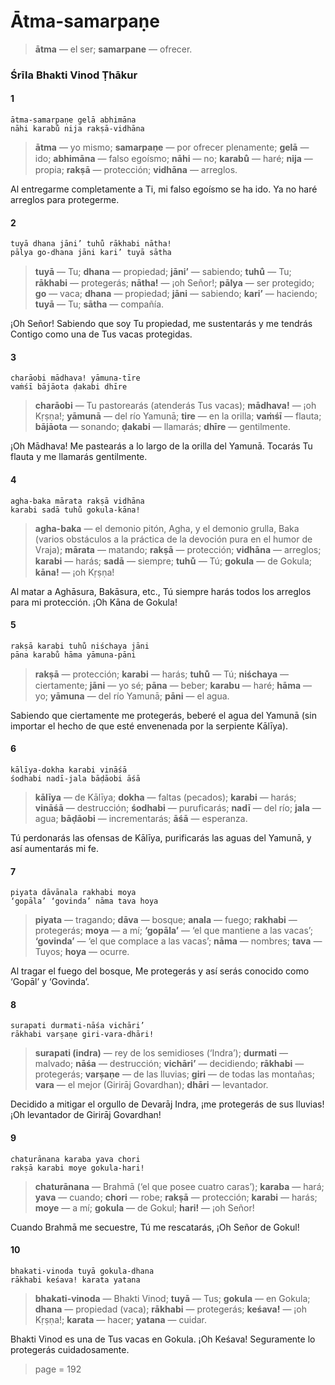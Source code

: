 # Ātma-samarpaṇe

> **ātma** — el ser; **samarpane** — ofrecer.

### Śrīla Bhakti Vinod Ṭhākur

#### 1

    ātma-samarpaṇe gelā abhimāna
    nāhi karabu̐ nija rakṣā-vidhāna

> **ātma** — yo mismo; **samarpaṇe** — por ofrecer plenamente; **gelā** — ido; **abhimāna** — falso egoísmo; **nāhi** — no; **karabu̐** — haré; **nija** — propia; **rakṣā** — protección; **vidhāna** — arreglos.

Al entregarme completamente a Ti, mi falso egoísmo se ha ido. Ya no haré arreglos para protegerme.

#### 2

    tuyā dhana jāni’ tuhu̐ rākhabi nātha!
    pālya go-dhana jāni kari’ tuyā sātha

> **tuyā** — Tu; **dhana** — propiedad; **jāni’** — sabiendo; **tuhu̐** — Tu; **rākhabi** — protegerás; **nātha!** — ¡oh Señor!; **pālya** — ser protegido; **go** — vaca; **dhana** — propiedad; **jāni** — sabiendo; **kari’** — haciendo; **tuyā** — Tu; **sātha** — compañía.

¡Oh Señor! Sabiendo que soy Tu propiedad, me sustentarás y me tendrás Contigo como una de Tus vacas protegidas.

#### 3

    charāobi mādhava! yāmuna-tīre
    vaṁśī bājāota ḍakabi dhīre

> **charāobi** — Tu pastorearás (atenderás Tus vacas); **mādhava!** — ¡oh Kṛṣṇa!; **yāmunā** — del río Yamunā; **tire** — en la orilla; **vaṁśī** — flauta; **bājāota** — sonando; **ḍakabi** — llamarás; **dhīre** — gentilmente.

¡Oh Mādhava! Me pastearás a lo largo de la orilla del Yamunā. Tocarás Tu flauta y me llamarás gentilmente.

#### 4

    agha-baka mārata rakṣā vidhāna
    karabi sadā tuhu̐ gokula-kāna!

> **agha-baka** — el demonio pitón, Agha, y el demonio grulla, Baka (varios obstáculos a la práctica de la devoción pura en el humor de Vraja); **mārata** — matando; **rakṣā** — protección; **vidhāna** — arreglos; **karabi** — harás; **sadā** — siempre; **tuhu̐** — Tú; **gokula** — de Gokula; **kāna!** — ¡oh Kṛṣṇa!

Al matar a Aghāsura, Bakāsura, etc., Tú siempre harás todos los arreglos para mi protección. ¡Oh Kāna de Gokula!

#### 5

    rakṣā karabi tuhu̐ niśchaya jāni
    pāna karabu̐ hāma yāmuna-pāni

> **rakṣā** — protección; **karabi** — harás; **tuhu̐** — Tú; **niśchaya** — ciertamente; **jāni** — yo sé; **pāna** — beber; **karabu** — haré; **hāma** — yo; **yāmuna** — del río Yamunā; **pāni** — el agua.

Sabiendo que ciertamente me protegerás, beberé el agua del Yamunā (sin importar el hecho de que esté envenenada por la serpiente Kālīya).

#### 6

    kālīya-dokha karabi vināśā
    śodhabi nadī-jala bāḍāobi āśā

> **kālīya** — de Kālīya; **dokha** — faltas (pecados); **karabi** — harás; **vināśā** — destrucción; **śodhabi** — puruficarás; **nadī** — del río; **jala** — agua; **bāḍāobi** — incrementarás; **āśā** — esperanza.

Tú perdonarás las ofensas de Kālīya, purificarás las aguas del Yamunā, y así aumentarás mi fe.

#### 7

    piyata dāvānala rakhabi moya
    ‘gopāla’ ‘govinda’ nāma tava hoya

> **piyata** — tragando; **dāva** — bosque; **anala** — fuego; **rakhabi** — protegerás; **moya** — a mí; **‘gopāla’** — ‘el que mantiene a las vacas’; **‘govinda’** — ‘el que complace a las vacas’; **nāma** — nombres; **tava** — Tuyos; **hoya** — ocurre.

Al tragar el fuego del bosque, Me protegerás y así serás conocido como ‘Gopāl’ y ‘Govinda’.

#### 8

    surapati durmati-nāśa vichāri’
    rākhabi varṣaṇe giri-vara-dhāri!

> **surapati (indra)** — rey de los semidioses (‘Indra’); **durmati** — malvado; **nāśa** — destrucción; **vichāri’** — decidiendo; **rākhabi** — protegerás; **varṣaṇe** — de las lluvias; **giri** — de todas las montañas; **vara** — el mejor (Girirāj Govardhan); **dhāri** — levantador.

Decidido a mitigar el orgullo de Devarāj Indra, ¡me protegerás de sus lluvias! ¡Oh levantador de Girirāj Govardhan!

#### 9

    chaturānana karaba yava chori
    rakṣā karabi moye gokula-hari!

> **chaturānana** — Brahmā (‘el que posee cuatro caras’); **karaba** — hará; **yava** — cuando; **chori** — robe; **rakṣā** — protección; **karabi** — harás; **moye** — a mí; **gokula** — de Gokul; **hari!** — ¡oh Señor!

Cuando Brahmā me secuestre, Tú me rescatarás, ¡Oh Señor de Gokul!

#### 10

    bhakati-vinoda tuyā gokula-dhana
    rākhabi keśava! karata yatana

> **bhakati-vinoda** — Bhakti Vinod; **tuyā** — Tus; **gokula** — en Gokula; **dhana** — propiedad (vaca); **rākhabi** — protegerás; **keśava!** — ¡oh Kṛṣṇa!; **karata** — hacer; **yatana** — cuidar.

Bhakti Vinod es una de Tus vacas en Gokula. ¡Oh Keśava! Seguramente lo protegerás cuidadosamente.


> page = 192
